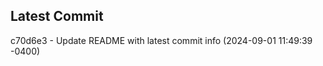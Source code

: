 
## Latest Commit
c70d6e3 - Update README with latest commit info (2024-09-01 11:49:39 -0400) <Yunxi-Zhou>
